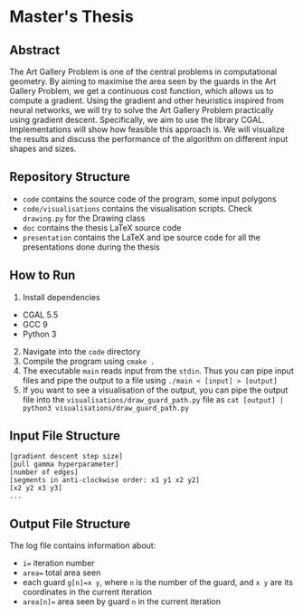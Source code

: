 # Master's Thesis

## Abstract
The Art Gallery Problem is one of the central problems in computational geometry. By aiming to maximise the area seen by the guards in the Art Gallery Problem, we get a continuous cost function, which allows us to compute a gradient. Using the gradient and other heuristics inspired from neural networks, we will try to solve the Art Gallery Problem practically using gradient descent. Specifically, we aim to use the library CGAL. 
Implementations will show how feasible this approach is. We will visualize the results and discuss the performance of the algorithm on different input shapes and sizes.


## Repository Structure
- `code` contains the source code of the program, some input polygons
- `code/visualisations` contains the visualisation scripts. Check `drawing.py` for the Drawing class
- `doc` contains the thesis LaTeX source code
- `presentation` contains the LaTeX and ipe source code for all the presentations done during the thesis


## How to Run
1. Install dependencies
  - CGAL 5.5
  - GCC 9
  - Python 3
2. Navigate into the `code` directory
3. Compile the program using `cmake .`
4. The executable `main` reads input from the `stdin`. Thus you can pipe input files and pipe the output to a file using `./main < [input] > [output]`
5. If you want to see a visualisation of the output, you can pipe the output file into the `visualisations/draw_guard_path.py` file as `cat [output] | python3 visualisations/draw_guard_path.py`

## Input File Structure
```
[gradient descent step size]
[pull gamma hyperparameter]
[number of edges]
[segments in anti-clockwise order: x1 y1 x2 y2]
[x2 y2 x3 y3]
...
```

## Output File Structure
The log file contains information about:
- `i=` iteration number
- `area=` total area seen
- each guard `g[n]=x y`, where `n` is the number of the guard, and `x y` are its coordinates in the current iteration
- `area[n]=` area seen by guard `n` in the current iteration
